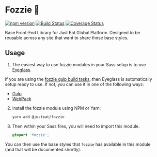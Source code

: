 # Fozzie :bear:

[![npm version](https://badge.fury.io/js/%40justeat%2Ffozzie.svg)](https://badge.fury.io/js/%40justeat%2Ffozzie)
[![Build Status](https://travis-ci.org/justeat/fozzie.svg)](https://travis-ci.org/justeat/fozzie)
[![Coverage Status](https://coveralls.io/repos/github/justeat/fozzie/badge.svg)](https://coveralls.io/github/justeat/fozzie)

Base Front-End Library for Just Eat Global Platform.  Designed to be reusable across any site that want to share those base styles.

## Usage

1. The easiest way to use fozzie modules in your Sass setup is to use [Eyeglass](https://www.npmjs.com/package/eyeglass).

If you are using the [fozzie gulp build tasks](https://www.npmjs.com/package/@justeat/gulp-build-fozzie), then Eyeglass is automatically setup ready to use.  If not, you can use it in one of the following ways:

- [Gulp](https://github.com/sass-eyeglass/eyeglass/blob/master/site-src/docs/integrations/gulp.md)
- [WebPack](https://github.com/sass-eyeglass/eyeglass/issues/153#issuecomment-300895607)

2.  Install the fozzie module using NPM or Yarn:

    ```bash
    yarn add @justeat/fozzie
    ```

3.  Then within your Sass files, you will need to import this module.

    ```scss
    @import 'fozzie';
    ```

You can then use the base styles that `fozzie` has available in this module (and that will be documented shortly).
